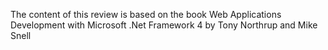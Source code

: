 The content of this review is based on the book Web Applications Development with Microsoft .Net Framework 4 by Tony Northrup and Mike Snell

